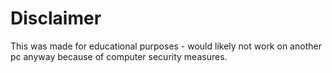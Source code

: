 # Disclaimer
This was made for educational purposes - would likely not work on another pc anyway because of computer security measures.
